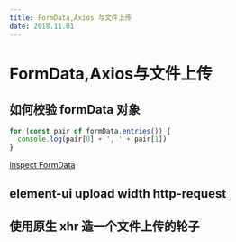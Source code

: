 ```yaml
---
title: FormData,Axios 与文件上传
date: 2018.11.01
---
```


# FormData,Axios与文件上传

## 如何校验 formData 对象

```js
for (const pair of formData.entries()) {
  console.log(pair[0] + ', ' + pair[1])
}
```

[inspect FormData](https://stackoverflow.com/questions/17066875/how-to-inspect-formdata)

## element-ui upload width http-request

## 使用原生 xhr 造一个文件上传的轮子

